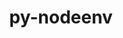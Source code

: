 ---
title: "py-nodeenv"
layout: cache
categories: [package, develop]
meta: {"compilers": ["none"], "num_specs": 86, "num_specs_by_stack": {"e4s": 3, "root": 86}, "oss": ["ubuntu22.04"], "platforms": ["linux"], "stacks": ["e4s", "root"], "targets": ["x86_64_v3"], "versions": ["1.9.1"]}
spec_details: [{"compiler": "none", "hash": "2hjnzlfmjo63jn6dycttaxjt5ndhuvvo", "os": "ubuntu22.04", "platform": "linux", "size": "-", "stacks": ["root"], "target": "x86_64_v3", "variants": ["build_system=python_pip"], "versions": ["1.9.1"]}, {"compiler": "none", "hash": "2jnamuarysbkntc7xz7fjkevlkkdcrrv", "os": "ubuntu22.04", "platform": "linux", "size": "-", "stacks": ["root"], "target": "x86_64_v3", "variants": ["build_system=python_pip"], "versions": ["1.9.1"]}, {"compiler": "none", "hash": "2txvirgoj7pn4dilmab7b63rgcs5lucn", "os": "ubuntu22.04", "platform": "linux", "size": "-", "stacks": ["root"], "target": "x86_64_v3", "variants": ["build_system=python_pip"], "versions": ["1.9.1"]}, {"compiler": "none", "hash": "33gacfk4v57meaumxz3kevonsbn2rvtt", "os": "ubuntu22.04", "platform": "linux", "size": "-", "stacks": ["root"], "target": "x86_64_v3", "variants": ["build_system=python_pip"], "versions": ["1.9.1"]}, {"compiler": "none", "hash": "3c625kklw5mvzb36uyvmfjrf4tjngon7", "os": "ubuntu22.04", "platform": "linux", "size": "-", "stacks": ["root"], "target": "x86_64_v3", "variants": ["build_system=python_pip"], "versions": ["1.9.1"]}, {"compiler": "none", "hash": "3mmxck2t5notbyuula7qjw5y6f5cbw7k", "os": "ubuntu22.04", "platform": "linux", "size": "-", "stacks": ["root"], "target": "x86_64_v3", "variants": ["build_system=python_pip"], "versions": ["1.9.1"]}, {"compiler": "none", "hash": "3ympoyj4fhqxjulbbp3ptypg6cknikpk", "os": "ubuntu22.04", "platform": "linux", "size": "-", "stacks": ["root"], "target": "x86_64_v3", "variants": ["build_system=python_pip"], "versions": ["1.9.1"]}, {"compiler": "none", "hash": "4doujxhftmfjxn3wqvy4yctohn2yplbs", "os": "ubuntu22.04", "platform": "linux", "size": "-", "stacks": ["root"], "target": "x86_64_v3", "variants": ["build_system=python_pip"], "versions": ["1.9.1"]}, {"compiler": "none", "hash": "4h25q3i62lvrp7wyqmln2a5fj3ue3sht", "os": "ubuntu22.04", "platform": "linux", "size": "-", "stacks": ["root"], "target": "x86_64_v3", "variants": ["build_system=python_pip"], "versions": ["1.9.1"]}, {"compiler": "none", "hash": "4rjn25x2dztam4d25573lzgjblcgx6xf", "os": "ubuntu22.04", "platform": "linux", "size": "-", "stacks": ["root"], "target": "x86_64_v3", "variants": ["build_system=python_pip"], "versions": ["1.9.1"]}, {"compiler": "none", "hash": "4xyxpuwxbgw4xwyhz6dxc32x2cpnchgf", "os": "ubuntu22.04", "platform": "linux", "size": "-", "stacks": ["root"], "target": "x86_64_v3", "variants": ["build_system=python_pip"], "versions": ["1.9.1"]}, {"compiler": "none", "hash": "57idqfkdxc5gwlhngxdsi63j7bmst6ur", "os": "ubuntu22.04", "platform": "linux", "size": "-", "stacks": ["root"], "target": "x86_64_v3", "variants": ["build_system=python_pip"], "versions": ["1.9.1"]}, {"compiler": "none", "hash": "5g4ocrairkggtsv4w7vtayxwatig6cms", "os": "ubuntu22.04", "platform": "linux", "size": "-", "stacks": ["root"], "target": "x86_64_v3", "variants": ["build_system=python_pip"], "versions": ["1.9.1"]}, {"compiler": "none", "hash": "5qs7hkyshuro3ovpplwzjj4jlui7eyzp", "os": "ubuntu22.04", "platform": "linux", "size": "-", "stacks": ["root"], "target": "x86_64_v3", "variants": ["build_system=python_pip"], "versions": ["1.9.1"]}, {"compiler": "none", "hash": "5zhmo3uga3uym4qhrbqqnloqie62mwkz", "os": "ubuntu22.04", "platform": "linux", "size": "-", "stacks": ["root"], "target": "x86_64_v3", "variants": ["build_system=python_pip"], "versions": ["1.9.1"]}, {"compiler": "none", "hash": "67e5sgabrmkyi2dxcu73lwquykyjmq4y", "os": "ubuntu22.04", "platform": "linux", "size": "-", "stacks": ["root"], "target": "x86_64_v3", "variants": ["build_system=python_pip"], "versions": ["1.9.1"]}, {"compiler": "none", "hash": "75kpx4ujnr2xx5vseksb73fpk3cir7na", "os": "ubuntu22.04", "platform": "linux", "size": "-", "stacks": ["root"], "target": "x86_64_v3", "variants": ["build_system=python_pip"], "versions": ["1.9.1"]}, {"compiler": "none", "hash": "764r7gfecpl2g5snyymujqjcamuyv5sy", "os": "ubuntu22.04", "platform": "linux", "size": "-", "stacks": ["root"], "target": "x86_64_v3", "variants": ["build_system=python_pip"], "versions": ["1.9.1"]}, {"compiler": "none", "hash": "7fy6vdo5q3bsqhuh5gw4h72rqtiek5pw", "os": "ubuntu22.04", "platform": "linux", "size": "-", "stacks": ["e4s", "root"], "target": "x86_64_v3", "variants": ["build_system=python_pip"], "versions": ["1.9.1"]}, {"compiler": "none", "hash": "7nq7us2orpe4u4jpfldcwvtbm334tl36", "os": "ubuntu22.04", "platform": "linux", "size": "-", "stacks": ["root"], "target": "x86_64_v3", "variants": ["build_system=python_pip"], "versions": ["1.9.1"]}, {"compiler": "none", "hash": "ac4pivhjxoffqeydnb4s6lg65fxqcfkj", "os": "ubuntu22.04", "platform": "linux", "size": "-", "stacks": ["root"], "target": "x86_64_v3", "variants": ["build_system=python_pip"], "versions": ["1.9.1"]}, {"compiler": "none", "hash": "amhlravq4aazzgsidungpckggbadhuvw", "os": "ubuntu22.04", "platform": "linux", "size": "-", "stacks": ["root"], "target": "x86_64_v3", "variants": ["build_system=python_pip"], "versions": ["1.9.1"]}, {"compiler": "none", "hash": "bot4yrtuhmkxvnahfky3i5miqdimjwf7", "os": "ubuntu22.04", "platform": "linux", "size": "-", "stacks": ["root"], "target": "x86_64_v3", "variants": ["build_system=python_pip"], "versions": ["1.9.1"]}, {"compiler": "none", "hash": "chimj3kffntjihucv7dqviixe76k37kz", "os": "ubuntu22.04", "platform": "linux", "size": "-", "stacks": ["root"], "target": "x86_64_v3", "variants": ["build_system=python_pip"], "versions": ["1.9.1"]}, {"compiler": "none", "hash": "cjqpq64h47beqt6gprudlokg5vl5bqyz", "os": "ubuntu22.04", "platform": "linux", "size": "-", "stacks": ["root"], "target": "x86_64_v3", "variants": ["build_system=python_pip"], "versions": ["1.9.1"]}, {"compiler": "none", "hash": "cmqbwvpbmtxkkgj3hyx3ekgjo2lpmwqj", "os": "ubuntu22.04", "platform": "linux", "size": "-", "stacks": ["root"], "target": "x86_64_v3", "variants": ["build_system=python_pip"], "versions": ["1.9.1"]}, {"compiler": "none", "hash": "cwqdjipqr32a73xtvwgnx4pox6ilvib5", "os": "ubuntu22.04", "platform": "linux", "size": "-", "stacks": ["root"], "target": "x86_64_v3", "variants": ["build_system=python_pip"], "versions": ["1.9.1"]}, {"compiler": "none", "hash": "cx6dsy3pgt2p3olkd6oituejpminq22l", "os": "ubuntu22.04", "platform": "linux", "size": "-", "stacks": ["root"], "target": "x86_64_v3", "variants": ["build_system=python_pip"], "versions": ["1.9.1"]}, {"compiler": "none", "hash": "dgc37n4lvhpqbnnse5dlg2u4ijcvp5zo", "os": "ubuntu22.04", "platform": "linux", "size": "-", "stacks": ["root"], "target": "x86_64_v3", "variants": ["build_system=python_pip"], "versions": ["1.9.1"]}, {"compiler": "none", "hash": "dtahawuoatdqfc55wilczfn7g3o5kxxd", "os": "ubuntu22.04", "platform": "linux", "size": "-", "stacks": ["root"], "target": "x86_64_v3", "variants": ["build_system=python_pip"], "versions": ["1.9.1"]}, {"compiler": "none", "hash": "dugkaitzykb75s7mllpudfvrqdyzd4mt", "os": "ubuntu22.04", "platform": "linux", "size": "-", "stacks": ["root"], "target": "x86_64_v3", "variants": ["build_system=python_pip"], "versions": ["1.9.1"]}, {"compiler": "none", "hash": "e4rpu3lqihk3m5bamyzjltbti6sx2zdh", "os": "ubuntu22.04", "platform": "linux", "size": "-", "stacks": ["root"], "target": "x86_64_v3", "variants": ["build_system=python_pip"], "versions": ["1.9.1"]}, {"compiler": "none", "hash": "fbukib4jdybbtsq6on22pe3vtkadd4gu", "os": "ubuntu22.04", "platform": "linux", "size": "-", "stacks": ["root"], "target": "x86_64_v3", "variants": ["build_system=python_pip"], "versions": ["1.9.1"]}, {"compiler": "none", "hash": "fgv5svbakhsw6ylk6hqnejnpmz5nnifb", "os": "ubuntu22.04", "platform": "linux", "size": "-", "stacks": ["root"], "target": "x86_64_v3", "variants": ["build_system=python_pip"], "versions": ["1.9.1"]}, {"compiler": "none", "hash": "fq5nhysi7jbiot7ki4cunumcpls6bmtl", "os": "ubuntu22.04", "platform": "linux", "size": "-", "stacks": ["root"], "target": "x86_64_v3", "variants": ["build_system=python_pip"], "versions": ["1.9.1"]}, {"compiler": "none", "hash": "fuiqywt74a7z66p6p62shkxci673hcwt", "os": "ubuntu22.04", "platform": "linux", "size": "-", "stacks": ["root"], "target": "x86_64_v3", "variants": ["build_system=python_pip"], "versions": ["1.9.1"]}, {"compiler": "none", "hash": "gik4vuntnqkjmgurs5rgqdki7zjleqez", "os": "ubuntu22.04", "platform": "linux", "size": "-", "stacks": ["root"], "target": "x86_64_v3", "variants": ["build_system=python_pip"], "versions": ["1.9.1"]}, {"compiler": "none", "hash": "gs6kgirl6dh6gu4ynh6s5naohm5wrc6b", "os": "ubuntu22.04", "platform": "linux", "size": "-", "stacks": ["root"], "target": "x86_64_v3", "variants": ["build_system=python_pip"], "versions": ["1.9.1"]}, {"compiler": "none", "hash": "gzinxolc4lfrzbcexowvh2rbu3bexojb", "os": "ubuntu22.04", "platform": "linux", "size": "-", "stacks": ["e4s", "root"], "target": "x86_64_v3", "variants": ["build_system=python_pip"], "versions": ["1.9.1"]}, {"compiler": "none", "hash": "h63csxbb76nj5innoouax3zusmr756pg", "os": "ubuntu22.04", "platform": "linux", "size": "-", "stacks": ["root"], "target": "x86_64_v3", "variants": ["build_system=python_pip"], "versions": ["1.9.1"]}, {"compiler": "none", "hash": "hhx5hpske3bfqy5cr7g4jqs2qzkjyoqi", "os": "ubuntu22.04", "platform": "linux", "size": "-", "stacks": ["root"], "target": "x86_64_v3", "variants": ["build_system=python_pip"], "versions": ["1.9.1"]}, {"compiler": "none", "hash": "hx2nbhfomywhb5cheji7ufki3z3xruew", "os": "ubuntu22.04", "platform": "linux", "size": "-", "stacks": ["root"], "target": "x86_64_v3", "variants": ["build_system=python_pip"], "versions": ["1.9.1"]}, {"compiler": "none", "hash": "idir3vzkw65bzaqumbdmf7qlm7kcd4mz", "os": "ubuntu22.04", "platform": "linux", "size": "-", "stacks": ["root"], "target": "x86_64_v3", "variants": ["build_system=python_pip"], "versions": ["1.9.1"]}, {"compiler": "none", "hash": "ihxbp3gaikduseu355wg6u6ywqj533lo", "os": "ubuntu22.04", "platform": "linux", "size": "-", "stacks": ["root"], "target": "x86_64_v3", "variants": ["build_system=python_pip"], "versions": ["1.9.1"]}, {"compiler": "none", "hash": "ilvkeh44gsgrjan74csmqlh3my2oa4rm", "os": "ubuntu22.04", "platform": "linux", "size": "-", "stacks": ["root"], "target": "x86_64_v3", "variants": ["build_system=python_pip"], "versions": ["1.9.1"]}, {"compiler": "none", "hash": "ixh6myneb5klcexulcpo3d7veontafij", "os": "ubuntu22.04", "platform": "linux", "size": "-", "stacks": ["root"], "target": "x86_64_v3", "variants": ["build_system=python_pip"], "versions": ["1.9.1"]}, {"compiler": "none", "hash": "jdcnbxjb5jmz5eycijyh45dpebscy6jn", "os": "ubuntu22.04", "platform": "linux", "size": "-", "stacks": ["root"], "target": "x86_64_v3", "variants": ["build_system=python_pip"], "versions": ["1.9.1"]}, {"compiler": "none", "hash": "jehddch5g7hne34pflnasrwai2oglyzi", "os": "ubuntu22.04", "platform": "linux", "size": "-", "stacks": ["root"], "target": "x86_64_v3", "variants": ["build_system=python_pip"], "versions": ["1.9.1"]}, {"compiler": "none", "hash": "jp4slnvsk3fclziqk6oettw5jxoapi7m", "os": "ubuntu22.04", "platform": "linux", "size": "-", "stacks": ["root"], "target": "x86_64_v3", "variants": ["build_system=python_pip"], "versions": ["1.9.1"]}, {"compiler": "none", "hash": "kmlt372bxunaspcg42qggyapmgnlnc53", "os": "ubuntu22.04", "platform": "linux", "size": "-", "stacks": ["root"], "target": "x86_64_v3", "variants": ["build_system=python_pip"], "versions": ["1.9.1"]}, {"compiler": "none", "hash": "kw374t3t72vqhsrjdfl6vaptrrabp2x3", "os": "ubuntu22.04", "platform": "linux", "size": "-", "stacks": ["root"], "target": "x86_64_v3", "variants": ["build_system=python_pip"], "versions": ["1.9.1"]}, {"compiler": "none", "hash": "l7n5slxvnjzpuyqcsph7y2n7q7kq27v4", "os": "ubuntu22.04", "platform": "linux", "size": "-", "stacks": ["root"], "target": "x86_64_v3", "variants": ["build_system=python_pip"], "versions": ["1.9.1"]}, {"compiler": "none", "hash": "lgc52kxjn7uslmpmgkcgytj6g6rrfqu5", "os": "ubuntu22.04", "platform": "linux", "size": "-", "stacks": ["e4s", "root"], "target": "x86_64_v3", "variants": ["build_system=python_pip"], "versions": ["1.9.1"]}, {"compiler": "none", "hash": "lmx34tktqvibdsj636k2uvsopueznv7i", "os": "ubuntu22.04", "platform": "linux", "size": "-", "stacks": ["root"], "target": "x86_64_v3", "variants": ["build_system=python_pip"], "versions": ["1.9.1"]}, {"compiler": "none", "hash": "lzpzwstz7rmic24wcue36udxdb223s3k", "os": "ubuntu22.04", "platform": "linux", "size": "-", "stacks": ["root"], "target": "x86_64_v3", "variants": ["build_system=python_pip"], "versions": ["1.9.1"]}, {"compiler": "none", "hash": "m3fl2ucoslfgc33gwqmax7ccm6j7dyia", "os": "ubuntu22.04", "platform": "linux", "size": "-", "stacks": ["root"], "target": "x86_64_v3", "variants": ["build_system=python_pip"], "versions": ["1.9.1"]}, {"compiler": "none", "hash": "m5pjghfmbyddwyyaue6skh6n7xty636y", "os": "ubuntu22.04", "platform": "linux", "size": "-", "stacks": ["root"], "target": "x86_64_v3", "variants": ["build_system=python_pip"], "versions": ["1.9.1"]}, {"compiler": "none", "hash": "mh6vigvtupsd62epoyfjmqpkoxg2gxg7", "os": "ubuntu22.04", "platform": "linux", "size": "-", "stacks": ["root"], "target": "x86_64_v3", "variants": ["build_system=python_pip"], "versions": ["1.9.1"]}, {"compiler": "none", "hash": "mkktjkrukkiwrin335to4u63bhoufxnq", "os": "ubuntu22.04", "platform": "linux", "size": "-", "stacks": ["root"], "target": "x86_64_v3", "variants": ["build_system=python_pip"], "versions": ["1.9.1"]}, {"compiler": "none", "hash": "oay2vgrsaf53nurjfqbvsmbb7r3p526z", "os": "ubuntu22.04", "platform": "linux", "size": "-", "stacks": ["root"], "target": "x86_64_v3", "variants": ["build_system=python_pip"], "versions": ["1.9.1"]}, {"compiler": "none", "hash": "oeixywdpk46apbrps7rrm4skdmdhpoqu", "os": "ubuntu22.04", "platform": "linux", "size": "-", "stacks": ["root"], "target": "x86_64_v3", "variants": ["build_system=python_pip"], "versions": ["1.9.1"]}, {"compiler": "none", "hash": "oolq7dknoo3ghwluculxsb7biueevqrg", "os": "ubuntu22.04", "platform": "linux", "size": "-", "stacks": ["root"], "target": "x86_64_v3", "variants": ["build_system=python_pip"], "versions": ["1.9.1"]}, {"compiler": "none", "hash": "pepfavdfexnvxktdyofsmoozeebltyih", "os": "ubuntu22.04", "platform": "linux", "size": "-", "stacks": ["root"], "target": "x86_64_v3", "variants": ["build_system=python_pip"], "versions": ["1.9.1"]}, {"compiler": "none", "hash": "pevwiop5xwwb2cjg25gzj2le7hy52oc6", "os": "ubuntu22.04", "platform": "linux", "size": "-", "stacks": ["root"], "target": "x86_64_v3", "variants": ["build_system=python_pip"], "versions": ["1.9.1"]}, {"compiler": "none", "hash": "pg6qtmbs6hdf4nnuwgbhbc67zd2i3r7j", "os": "ubuntu22.04", "platform": "linux", "size": "-", "stacks": ["root"], "target": "x86_64_v3", "variants": ["build_system=python_pip"], "versions": ["1.9.1"]}, {"compiler": "none", "hash": "pprem54a7zcpeqgzsqyrcw27ee3xykoc", "os": "ubuntu22.04", "platform": "linux", "size": "-", "stacks": ["root"], "target": "x86_64_v3", "variants": ["build_system=python_pip"], "versions": ["1.9.1"]}, {"compiler": "none", "hash": "q5mlsimkrcu3p5sykwa2k4ak2fatrjul", "os": "ubuntu22.04", "platform": "linux", "size": "-", "stacks": ["root"], "target": "x86_64_v3", "variants": ["build_system=python_pip"], "versions": ["1.9.1"]}, {"compiler": "none", "hash": "q5ri5ygu2t6vmcmv5wfmdt637u6bgtri", "os": "ubuntu22.04", "platform": "linux", "size": "-", "stacks": ["root"], "target": "x86_64_v3", "variants": ["build_system=python_pip"], "versions": ["1.9.1"]}, {"compiler": "none", "hash": "rcvrw6kizjbstphmbv3pahaoubuwjff6", "os": "ubuntu22.04", "platform": "linux", "size": "-", "stacks": ["root"], "target": "x86_64_v3", "variants": ["build_system=python_pip"], "versions": ["1.9.1"]}, {"compiler": "none", "hash": "rnpouiz6zqg4dcr6s4xh75iypzfjbdwj", "os": "ubuntu22.04", "platform": "linux", "size": "-", "stacks": ["root"], "target": "x86_64_v3", "variants": ["build_system=python_pip"], "versions": ["1.9.1"]}, {"compiler": "none", "hash": "sclcrkskedrruer6xn2a5cdff3hputgv", "os": "ubuntu22.04", "platform": "linux", "size": "-", "stacks": ["root"], "target": "x86_64_v3", "variants": ["build_system=python_pip"], "versions": ["1.9.1"]}, {"compiler": "none", "hash": "tb3kfu6nenqlpdamxnhhzjcb7cxpsssp", "os": "ubuntu22.04", "platform": "linux", "size": "-", "stacks": ["root"], "target": "x86_64_v3", "variants": ["build_system=python_pip"], "versions": ["1.9.1"]}, {"compiler": "none", "hash": "tqjg4ezmzmp7t4dmamogigmxqgy5mk2n", "os": "ubuntu22.04", "platform": "linux", "size": "-", "stacks": ["root"], "target": "x86_64_v3", "variants": ["build_system=python_pip"], "versions": ["1.9.1"]}, {"compiler": "none", "hash": "twjdaynstmrg5a7dc7hka4rjfknsnvpd", "os": "ubuntu22.04", "platform": "linux", "size": "-", "stacks": ["root"], "target": "x86_64_v3", "variants": ["build_system=python_pip"], "versions": ["1.9.1"]}, {"compiler": "none", "hash": "twjvpmrc5sjl7usyxxmwqxeayo5g5mqa", "os": "ubuntu22.04", "platform": "linux", "size": "-", "stacks": ["root"], "target": "x86_64_v3", "variants": ["build_system=python_pip"], "versions": ["1.9.1"]}, {"compiler": "none", "hash": "uhuk4sa5xkl5q3xtccui4ho5sdkyvri3", "os": "ubuntu22.04", "platform": "linux", "size": "-", "stacks": ["root"], "target": "x86_64_v3", "variants": ["build_system=python_pip"], "versions": ["1.9.1"]}, {"compiler": "none", "hash": "v4wty3gvuitxb5o3zl3rk5jhgtabjk26", "os": "ubuntu22.04", "platform": "linux", "size": "-", "stacks": ["root"], "target": "x86_64_v3", "variants": ["build_system=python_pip"], "versions": ["1.9.1"]}, {"compiler": "none", "hash": "wacji4i3jg2ievnyoiufphd5miw7cac2", "os": "ubuntu22.04", "platform": "linux", "size": "-", "stacks": ["root"], "target": "x86_64_v3", "variants": ["build_system=python_pip"], "versions": ["1.9.1"]}, {"compiler": "none", "hash": "wqggrlpzjvyvcn6olvwns6xgze5xfpsi", "os": "ubuntu22.04", "platform": "linux", "size": "-", "stacks": ["root"], "target": "x86_64_v3", "variants": ["build_system=python_pip"], "versions": ["1.9.1"]}, {"compiler": "none", "hash": "wxwbsod3umxuafxu3zh3n34jibaqiaxi", "os": "ubuntu22.04", "platform": "linux", "size": "-", "stacks": ["root"], "target": "x86_64_v3", "variants": ["build_system=python_pip"], "versions": ["1.9.1"]}, {"compiler": "none", "hash": "xkstzc3tjrxtbvi2x3xbqys5rhpktiue", "os": "ubuntu22.04", "platform": "linux", "size": "-", "stacks": ["root"], "target": "x86_64_v3", "variants": ["build_system=python_pip"], "versions": ["1.9.1"]}, {"compiler": "none", "hash": "xwfu4fcv3h3vz6lpojts3auugyybn76c", "os": "ubuntu22.04", "platform": "linux", "size": "-", "stacks": ["root"], "target": "x86_64_v3", "variants": ["build_system=python_pip"], "versions": ["1.9.1"]}, {"compiler": "none", "hash": "y6bcqt2qb6adr5h7uyq6x4uwgyhlcxp3", "os": "ubuntu22.04", "platform": "linux", "size": "-", "stacks": ["root"], "target": "x86_64_v3", "variants": ["build_system=python_pip"], "versions": ["1.9.1"]}, {"compiler": "none", "hash": "zbbn62xmmtrk66bqfskgcoixn6hhwsii", "os": "ubuntu22.04", "platform": "linux", "size": "-", "stacks": ["root"], "target": "x86_64_v3", "variants": ["build_system=python_pip"], "versions": ["1.9.1"]}, {"compiler": "none", "hash": "zfm5rqfc5rpcz4qxhambq6hqgv7d7pxx", "os": "ubuntu22.04", "platform": "linux", "size": "-", "stacks": ["root"], "target": "x86_64_v3", "variants": ["build_system=python_pip"], "versions": ["1.9.1"]}, {"compiler": "none", "hash": "ztc7d6ger5fvd66madcp7lyg7u2h7k2e", "os": "ubuntu22.04", "platform": "linux", "size": "-", "stacks": ["root"], "target": "x86_64_v3", "variants": ["build_system=python_pip"], "versions": ["1.9.1"]}]
---